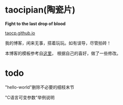 taocipian(陶瓷片)
========================

**Fight to the last drop of blood**

[taocp.github.io](http://taocp.github.io)

我的博客，闲来无事，搭着玩玩。如有误导，尽管拍砖！

本博客的模板参考自[这里]( https://github.com/kblomqvist/ghblog-template.git )，
根据自己的喜好，做了一些修改。

todo
===

"hello-world"删除不必要的细枝末节

"C语言可变参数"举例说明
